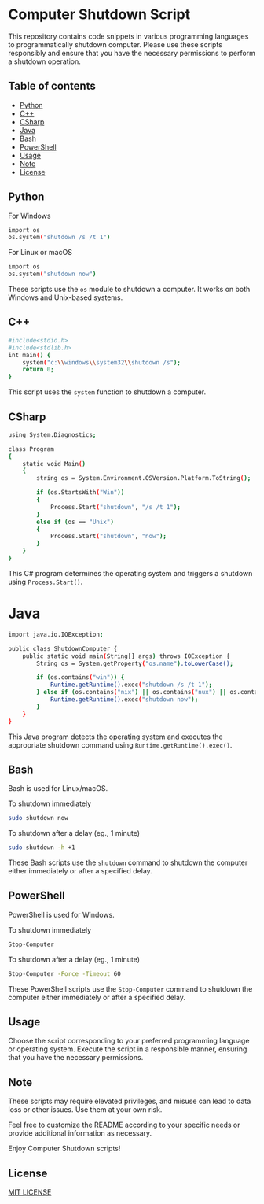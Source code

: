# Computer Shutdown Script

This repository contains code snippets in various programming languages to programmatically shutdown computer. Please use these scripts responsibly and ensure that you have the necessary permissions to perform a shutdown operation.

## Table of contents

- [Python](#python)
- [C++](#c)
- [CSharp](#csharp)
- [Java](#java)
- [Bash](#bash)
- [PowerShell](#powershell)
- [Usage](#usage)
- [Note](#note)
- [License](#license)

## Python

For Windows

```bash
import os
os.system("shutdown /s /t 1")
```

For Linux or macOS

```bash
import os
os.system("shutdown now")
```

These scripts use the `os` module to shutdown a computer. It works on both Windows and Unix-based systems.

## C++

```bash
#include<stdio.h>
#include<stdlib.h>
int main() {
    system("c:\\windows\\system32\\shutdown /s");
    return 0;
}
```

This script uses the `system` function to shutdown a computer.

## CSharp

```bash
using System.Diagnostics;

class Program
{
    static void Main()
    {
        string os = System.Environment.OSVersion.Platform.ToString();

        if (os.StartsWith("Win"))
        {
            Process.Start("shutdown", "/s /t 1");
        }
        else if (os == "Unix")
        {
            Process.Start("shutdown", "now");
        }
    }
}
```

This C# program determines the operating system and triggers a shutdown using `Process.Start()`.

# Java

```bash
import java.io.IOException;

public class ShutdownComputer {
    public static void main(String[] args) throws IOException {
        String os = System.getProperty("os.name").toLowerCase();

        if (os.contains("win")) {
            Runtime.getRuntime().exec("shutdown /s /t 1");
        } else if (os.contains("nix") || os.contains("nux") || os.contains("mac")) {
            Runtime.getRuntime().exec("shutdown now");
        }
    }
}
```

This Java program detects the operating system and executes the appropriate shutdown command using `Runtime.getRuntime().exec()`.

## Bash

Bash is used for Linux/macOS.

To shutdown immediately

```bash
sudo shutdown now
```

To shutdown after a delay (eg., 1 minute)

```bash
sudo shutdown -h +1
```

These Bash scripts use the `shutdown` command to shutdown the computer either immediately or after a specified delay.

## PowerShell

PowerShell is used for Windows.

To shutdown immediately

```bash
Stop-Computer
```

To shutdown after a delay (eg., 1 minute)

```bash
Stop-Computer -Force -Timeout 60
```

These PowerShell scripts use the `Stop-Computer` command to shutdown the computer either immediately or after a specified delay.

## Usage

Choose the script corresponding to your preferred programming language or operating system. Execute the script in a responsible manner, ensuring that you have the necessary permissions.

## Note

These scripts may require elevated privileges, and misuse can lead to data loss or other issues. Use them at your own risk.

Feel free to customize the README according to your specific needs or provide additional information as necessary.

Enjoy Computer Shutdown scripts!

## License

[MIT LICENSE](#LICENSE)
